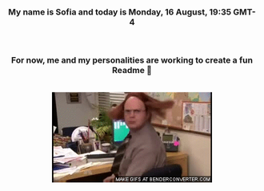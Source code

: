 


<div align="center">
<h3 >My name is Sofia and today is Monday, 16 August, 19:35 GMT-4</h3><br>
<h3 >For now, me and my personalities are working to create a fun Readme 👋
</h3><br>
<img src='img/dwight.gif' alt='working...'/>
</div>
